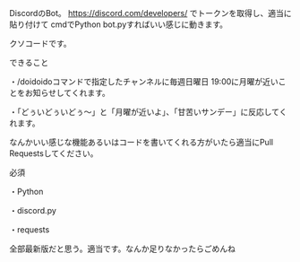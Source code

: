 DiscordのBot。 https://discord.com/developers/ でトークンを取得し、適当に貼り付けて cmdでPython bot.pyすればいい感じに動きます。

クソコードです。



できること

・/doidoidoコマンドで指定したチャンネルに毎週日曜日 19:00に月曜が近いことをお知らせしてくれます。

・「どぅいどぅいどぅ～」と「月曜が近いよ」、「甘苦いサンデー」に反応してくれます。

なんかいい感じな機能あるいはコードを書いてくれる方がいたら適当にPull Requestsしてください。


必須

・Python

・discord.py

・requests

全部最新版だと思う。適当です。なんか足りなかったらごめんね
